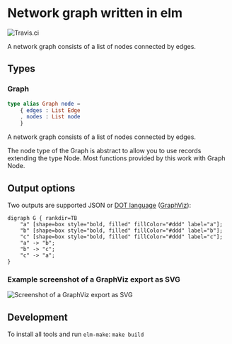 # Network graph written in elm

![Travis.ci](https://travis-ci.org/iosphere/elm-network-graph.svg?branch=master)

A network graph consists of a list of nodes connected by edges.

## Types

### Graph

```elm
type alias Graph node =
    { edges : List Edge
    , nodes : List node
    }
```

A network graph consists of a list of nodes connected by edges.

The node type of the Graph is abstract to allow you to use records extending the
type Node. Most functions provided by this work with Graph Node.

## Output options

Two outputs are supported JSON or [DOT language](http://www.graphviz.org/content/dot-language) ([GraphViz](http://www.graphviz.org)):

```graphviz
digraph G { rankdir=TB
    "a" [shape=box style="bold, filled" fillColor="#ddd" label="a"];
    "b" [shape=box style="bold, filled" fillColor="#ddd" label="b"];
    "c" [shape=box style="bold, filled" fillColor="#ddd" label="c"];
    "a" -> "b";
    "b" -> "c";
    "c" -> "a";
}
```

### Example screenshot of a GraphViz export as SVG
![Screenshot of a GraphViz export as SVG](https://github.com/iosphere/elm-network-graph/raw/1.0.0/graphviz.png)


## Development

To install all tools and run `elm-make`: `make build`
